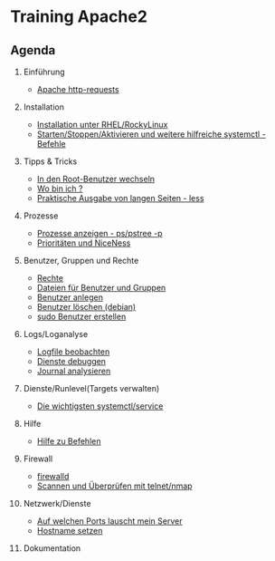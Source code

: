 # Training Apache2 

## Agenda 

  1. Einführung 
     * [Apache http-requests](apache-http-request.md) 
  1. Installation 
     * [Installation unter RHEL/RockyLinux](install-rhel.md)
     * [Starten/Stoppen/Aktivieren und weitere hilfreiche systemctl - Befehle](systemctl-commands.md)

  1. Tipps & Tricks 
     * [In den Root-Benutzer wechseln](sudo.md)  
     * [Wo bin ich ?](pwd.md)
     * [Praktische Ausgabe von langen Seiten - less](less.md) 
  1. Prozesse 
     * [Prozesse anzeigen - ps/pstree -p](prozesse.md)
     * [Prioritäten und NiceNess](nice-pr.md)
  1. Benutzer, Gruppen und Rechte 
     * [Rechte](rechte.md) 
     * [Dateien für Benutzer und Gruppen](files-users-groups.md) 
     * [Benutzer anlegen](create-users.md) 
     * [Benutzer löschen (debian)](deluser.md)
     * [sudo Benutzer erstellen](mod-user-sudo.md) 
  1. Logs/Loganalyse
     * [Logfile beobachten](tailf.md)
     * [Dienste debuggen](debug-service.md)
     * [Journal analysieren](journalctl.md) 
  1. Dienste/Runlevel(Targets verwalten) 
     * [Die wichtigsten systemctl/service](systemctl-service.md)
  1. Hilfe 
     * [Hilfe zu Befehlen](help.md)
  1. Firewall 
     * [firewalld](firewalld.md)
     * [Scannen und Überprüfen mit telnet/nmap](nmap-telnet.md) 
  1. Netzwerk/Dienste 
     * [Auf welchen Ports lauscht mein Server](lsof.md) 
     * [Hostname setzen](hostnamectl.md)
  1. Dokumentation



